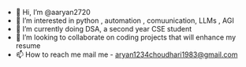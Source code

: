 - 👋 Hi, I’m @aaryan2720
- 👀 I’m interested in python , automation , comuunication, LLMs , AGI
- 🌱 I’m currently doing DSA, a second year CSE student
- 💞️ I’m looking to collaborate on coding projects that will enhance my resume 
- 📫 How to reach me mail me - aryan1234choudhari1983@gmail.com 

<!---
aaryan2720/aaryan2720 is a ✨ special ✨ repository because its `README.md` (this file) appears on your GitHub profile.
You can click the Preview link to take a look at your changes.
--->
